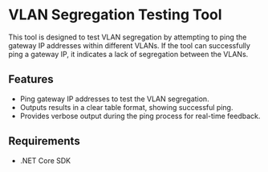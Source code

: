 # VLAN Segregation Testing Tool

This tool is designed to test VLAN segregation by attempting to ping the gateway IP addresses within different VLANs. If the tool can successfully ping a gateway IP, it indicates a lack of segregation between the VLANs.

## Features

- Ping gateway IP addresses to test the VLAN segregation.
- Outputs results in a clear table format, showing successful ping.
- Provides verbose output during the ping process for real-time feedback.

## Requirements

- .NET Core SDK
